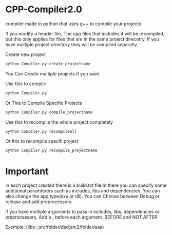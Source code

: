 # CPP-Compiler2.0
compiler made in python that uses g++ to compile your projects

If you modify a header file, The cpp files that includes it will be recompiled, but this only applies for files that are in the same project direcotry. If you have multiple project directory they will be compiled separatly.

Create new project
``` python
python Compiler.py create_projectname
```

You Can Create multiple projects if you want

Use this to compile
```python 
python Compiler.py
```

Or This to Compile Specific Projects
```python
python Compiler.py compile_projectname
```


Use this to recompile the whole project completely
```python
python Compiler.py recompileall
```

Or this to recompile specifi project
```python 
python Compiler.py recompile_projectname
```


# Important
In each project created there is a build.txt file
In there you can specify some additional paramterers such as includes, libs and dependencies. You can also change the app type(exe or dll). You can Choose between Debug or release and add preprocessors.

if you have multiple arguments to pass in includes, libs, dependencies or preprocessors, Add a ; before each argument. BEFORE and NOT AFTER

Exemple: (libs :;src/folder/dsd;src2/folder/asa)



